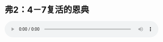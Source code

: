# 弗2：4－7复活的恩典

<audio style="width: 100%;" preload="false" controls controlslist="nodownload"><source src="//cdn.simai.ml/audio/mp3/old/12322.mp3" type="audio/mpeg">Your browser does not support the audio element.</audio>


